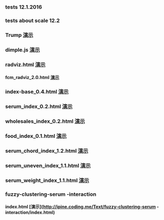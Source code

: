 ### tests 12.1.2016
### tests about scale 12.2
### Trump [演示](http://ipine.coding.me/Text/myTrump/Trump.html)
### dimple.js [演示](http://ipine.coding.me/Text/line_scatter/line_scatter.html)
### radviz.html [演示](http://ipine.coding.me/Text/text-12-18/test-12-18.html)

#### fcm_radviz_2.0.html [演示](http://ipine.coding.me/Text/fcm/fcm_radviz.html)

### index-base_0.4.html [演示](http://ipine.coding.me/Text/fuzzy-clustering/index-base.html)

### serum_index_0.2.html [演示](http://ipine.coding.me/Text/fuzzy-clustering-serum10-sort/index.html)

### wholesales_index_0.2.html [演示](http://ipine.coding.me/Text/fuzzy-clustering-wholesales-sort/index.html)

### food_index_0.1.html [演示](http://ipine.coding.me/Text/fuzzy-clustering-food-sort/index.html)

### serum_chord_index_1.2.html [演示](http://ipine.coding.me/Text/fuzzy-clustering-serum10-chord/index.html)

### serum_uneven_index_1.1.html [演示](http://ipine.coding.me/Text/fuzzy-clustering-serum-unevenArcs/index.html)

### serum_weight_index_1.1.html [演示](http://ipine.coding.me/Text/fuzzy-clustering-serum10-weight/index.html)

### fuzzy-clustering-serum -interaction
#### index.html [演示](http://ipine.coding.me/Text/fuzzy-clustering-serum -interaction/index.html)